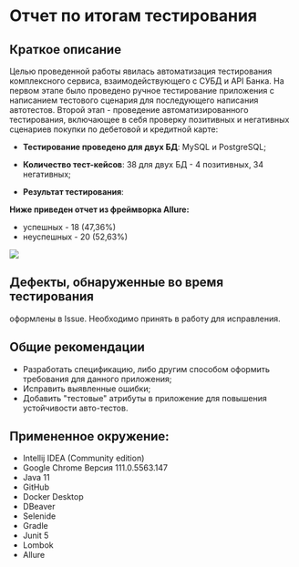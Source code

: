 # Отчет по итогам тестирования

## Краткое описание

Целью проведенной работы явилась автоматизация тестирования комплексного сервиса, взаимодействующего с СУБД и API Банка.
На первом этапе было проведено ручное тестирование приложения с написанием тестового сценария для последующего написания автотестов. 
Второй этап - проведение автоматизированного тестирования, включающее в себя проверку позитивных и негативных сценариев покупки по дебетовой и кредитной карте:

 - **Тестирование проведено для двух БД**: MySQL и PostgreSQL;

 - **Количество тест-кейсов**: 38 для двух БД - 4 позитивных, 34 негативных;

 - **Результат тестирования**:
 
 **Ниже приведен отчет из фреймворка Allure:**

 - успешных - 18 (47,36%)
 - неуспешных - 20 (52,63%)
  
 
![](pic/1.png)

  
## Дефекты, обнаруженные во время тестирования

оформлены в Issue. Необходимо принять в работу для исправления. 

## Общие рекомендации
- Разработать спецификацию, либо другим способом оформить требования для данного приложения;
- Исправить выявленные ошибки;
- Добавить "тестовые" атрибуты в приложение для повышения устойчивости авто-тестов.


## Примененное окружение:

 - Intellij IDEA (Community edition)
 - Google Chrome Версия 111.0.5563.147 
 - Java 11
 - GitHub
 - Docker Desktop
 - DBeaver
 - Selenide
 - Gradle
 - Junit 5
 - Lombok
 - Allure 